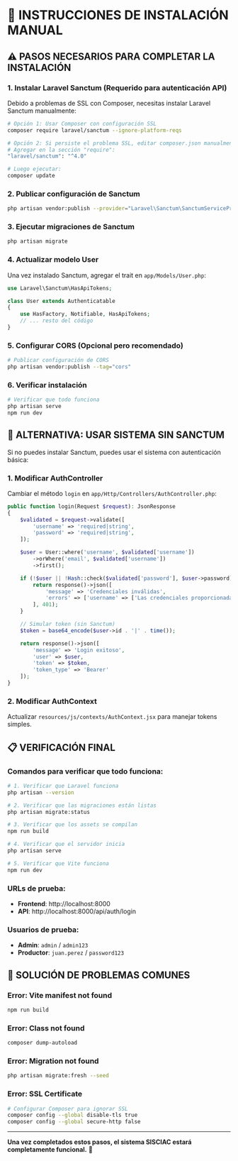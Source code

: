 # 🔧 INSTRUCCIONES DE INSTALACIÓN MANUAL

## ⚠️ PASOS NECESARIOS PARA COMPLETAR LA INSTALACIÓN

### **1. Instalar Laravel Sanctum (Requerido para autenticación API)**

Debido a problemas de SSL con Composer, necesitas instalar Laravel Sanctum manualmente:

```bash
# Opción 1: Usar Composer con configuración SSL
composer require laravel/sanctum --ignore-platform-reqs

# Opción 2: Si persiste el problema SSL, editar composer.json manualmente
# Agregar en la sección "require":
"laravel/sanctum": "^4.0"

# Luego ejecutar:
composer update
```

### **2. Publicar configuración de Sanctum**

```bash
php artisan vendor:publish --provider="Laravel\Sanctum\SanctumServiceProvider"
```

### **3. Ejecutar migraciones de Sanctum**

```bash
php artisan migrate
```

### **4. Actualizar modelo User**

Una vez instalado Sanctum, agregar el trait en `app/Models/User.php`:

```php
use Laravel\Sanctum\HasApiTokens;

class User extends Authenticatable
{
    use HasFactory, Notifiable, HasApiTokens;
    // ... resto del código
}
```

### **5. Configurar CORS (Opcional pero recomendado)**

```bash
# Publicar configuración de CORS
php artisan vendor:publish --tag="cors"
```

### **6. Verificar instalación**

```bash
# Verificar que todo funciona
php artisan serve
npm run dev
```

## 🚀 ALTERNATIVA: USAR SISTEMA SIN SANCTUM

Si no puedes instalar Sanctum, puedes usar el sistema con autenticación básica:

### **1. Modificar AuthController**

Cambiar el método `login` en `app/Http/Controllers/AuthController.php`:

```php
public function login(Request $request): JsonResponse
{
    $validated = $request->validate([
        'username' => 'required|string',
        'password' => 'required|string',
    ]);

    $user = User::where('username', $validated['username'])
        ->orWhere('email', $validated['username'])
        ->first();

    if (!$user || !Hash::check($validated['password'], $user->password)) {
        return response()->json([
            'message' => 'Credenciales inválidas',
            'errors' => ['username' => ['Las credenciales proporcionadas son incorrectas']]
        ], 401);
    }

    // Simular token (sin Sanctum)
    $token = base64_encode($user->id . '|' . time());

    return response()->json([
        'message' => 'Login exitoso',
        'user' => $user,
        'token' => $token,
        'token_type' => 'Bearer'
    ]);
}
```

### **2. Modificar AuthContext**

Actualizar `resources/js/contexts/AuthContext.jsx` para manejar tokens simples.

## 📋 VERIFICACIÓN FINAL

### **Comandos para verificar que todo funciona:**

```bash
# 1. Verificar que Laravel funciona
php artisan --version

# 2. Verificar que las migraciones están listas
php artisan migrate:status

# 3. Verificar que los assets se compilan
npm run build

# 4. Verificar que el servidor inicia
php artisan serve

# 5. Verificar que Vite funciona
npm run dev
```

### **URLs de prueba:**

-   **Frontend**: http://localhost:8000
-   **API**: http://localhost:8000/api/auth/login

### **Usuarios de prueba:**

-   **Admin**: `admin` / `admin123`
-   **Productor**: `juan.perez` / `password123`

## 🔧 SOLUCIÓN DE PROBLEMAS COMUNES

### **Error: Vite manifest not found**

```bash
npm run build
```

### **Error: Class not found**

```bash
composer dump-autoload
```

### **Error: Migration not found**

```bash
php artisan migrate:fresh --seed
```

### **Error: SSL Certificate**

```bash
# Configurar Composer para ignorar SSL
composer config --global disable-tls true
composer config --global secure-http false
```

---

**Una vez completados estos pasos, el sistema SISCIAC estará completamente funcional.** 🎉
